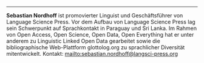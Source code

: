---
**Sebastian Nordhoff** ist promovierter Linguist und Geschäftsführer von Language Science Press. Vor dem Aufbau von Language Science Press lag sein Schwerpunkt auf Sprachkontakt in Paraguay und Sri Lanka. Im Rahmen von Open Access, Open Science, Open Data, Open Everything hat er unter anderem zu Linguistic Linked Open Data gearbeitet sowie die bibliographische Web-Plattform glottolog.org zu sprachlicher Diversität mitentwickelt.
Kontakt: <mailto:sebastian.nordhoff@langsci-press.org>